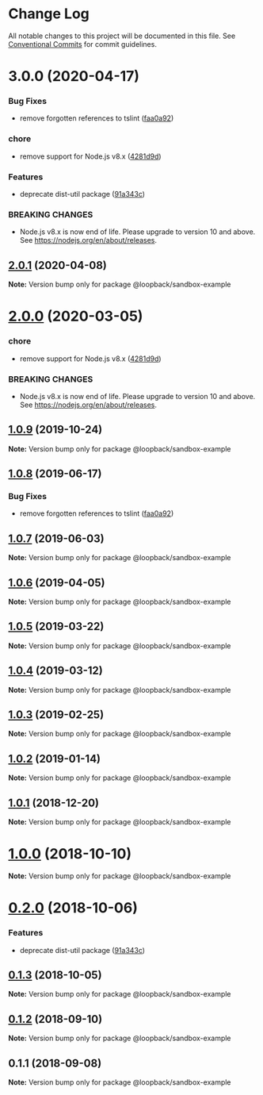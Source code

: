 # Change Log

All notable changes to this project will be documented in this file.
See [Conventional Commits](https://conventionalcommits.org) for commit guidelines.

# 3.0.0 (2020-04-17)


### Bug Fixes

* remove forgotten references to tslint ([faa0a92](https://github.com/strongloop/loopback-next/commit/faa0a92d09156c14124665ae7a8138e03b107bb3))


### chore

* remove support for Node.js v8.x ([4281d9d](https://github.com/strongloop/loopback-next/commit/4281d9df50f0715d32879e1442a90b643ec8f542))


### Features

* deprecate dist-util package ([91a343c](https://github.com/strongloop/loopback-next/commit/91a343c4ab543ee7a815cf6f42d9011609c5be97))


### BREAKING CHANGES

* Node.js v8.x is now end of life. Please upgrade to version
10 and above. See https://nodejs.org/en/about/releases.





## [2.0.1](https://github.com/strongloop/loopback-next/compare/@loopback/sandbox-example@2.0.0...@loopback/sandbox-example@2.0.1) (2020-04-08)

**Note:** Version bump only for package @loopback/sandbox-example





# [2.0.0](https://github.com/strongloop/loopback-next/compare/@loopback/sandbox-example@1.0.9...@loopback/sandbox-example@2.0.0) (2020-03-05)


### chore

* remove support for Node.js v8.x ([4281d9d](https://github.com/strongloop/loopback-next/commit/4281d9df50f0715d32879e1442a90b643ec8f542))


### BREAKING CHANGES

* Node.js v8.x is now end of life. Please upgrade to version
10 and above. See https://nodejs.org/en/about/releases.





## [1.0.9](https://github.com/strongloop/loopback-next/compare/@loopback/sandbox-example@1.0.8...@loopback/sandbox-example@1.0.9) (2019-10-24)

**Note:** Version bump only for package @loopback/sandbox-example





## [1.0.8](https://github.com/strongloop/loopback-next/compare/@loopback/sandbox-example@1.0.7...@loopback/sandbox-example@1.0.8) (2019-06-17)


### Bug Fixes

* remove forgotten references to tslint ([faa0a92](https://github.com/strongloop/loopback-next/commit/faa0a92))





## [1.0.7](https://github.com/strongloop/loopback-next/compare/@loopback/sandbox-example@1.0.6...@loopback/sandbox-example@1.0.7) (2019-06-03)

**Note:** Version bump only for package @loopback/sandbox-example





## [1.0.6](https://github.com/strongloop/loopback-next/compare/@loopback/sandbox-example@1.0.5...@loopback/sandbox-example@1.0.6) (2019-04-05)

**Note:** Version bump only for package @loopback/sandbox-example





## [1.0.5](https://github.com/strongloop/loopback-next/compare/@loopback/sandbox-example@1.0.4...@loopback/sandbox-example@1.0.5) (2019-03-22)

**Note:** Version bump only for package @loopback/sandbox-example





## [1.0.4](https://github.com/strongloop/loopback-next/compare/@loopback/sandbox-example@1.0.3...@loopback/sandbox-example@1.0.4) (2019-03-12)

**Note:** Version bump only for package @loopback/sandbox-example





## [1.0.3](https://github.com/strongloop/loopback-next/compare/@loopback/sandbox-example@1.0.2...@loopback/sandbox-example@1.0.3) (2019-02-25)

**Note:** Version bump only for package @loopback/sandbox-example





## [1.0.2](https://github.com/strongloop/loopback-next/compare/@loopback/sandbox-example@1.0.1...@loopback/sandbox-example@1.0.2) (2019-01-14)

**Note:** Version bump only for package @loopback/sandbox-example





## [1.0.1](https://github.com/strongloop/loopback-next/compare/@loopback/sandbox-example@1.0.0...@loopback/sandbox-example@1.0.1) (2018-12-20)

**Note:** Version bump only for package @loopback/sandbox-example





# [1.0.0](https://github.com/strongloop/loopback-next/compare/@loopback/sandbox-example@0.2.0...@loopback/sandbox-example@1.0.0) (2018-10-10)

**Note:** Version bump only for package @loopback/sandbox-example





<a name="0.2.0"></a>
# [0.2.0](https://github.com/strongloop/loopback-next/compare/@loopback/sandbox-example@0.1.3...@loopback/sandbox-example@0.2.0) (2018-10-06)


### Features

* deprecate dist-util package ([91a343c](https://github.com/strongloop/loopback-next/commit/91a343c))





<a name="0.1.3"></a>
## [0.1.3](https://github.com/strongloop/loopback-next/compare/@loopback/sandbox-example@0.1.2...@loopback/sandbox-example@0.1.3) (2018-10-05)

**Note:** Version bump only for package @loopback/sandbox-example





<a name="0.1.2"></a>
## [0.1.2](https://github.com/strongloop/loopback-next/compare/@loopback/sandbox-example@0.1.1...@loopback/sandbox-example@0.1.2) (2018-09-10)

**Note:** Version bump only for package @loopback/sandbox-example





<a name="0.1.1"></a>
## 0.1.1 (2018-09-08)

**Note:** Version bump only for package @loopback/sandbox-example
